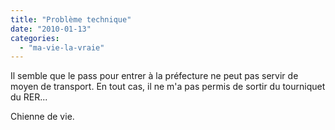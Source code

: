 ```yaml
---
title: "Problème technique"
date: "2010-01-13"
categories: 
  - "ma-vie-la-vraie"
---
```


Il semble que le pass pour entrer à la préfecture ne peut pas servir de moyen de transport. En tout cas, il ne m'a pas permis de sortir du tourniquet du RER...

Chienne de vie.

